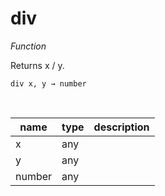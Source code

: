 # div

_Function_

Returns x / y.

<pre><code>div x, y &rarr; number</code></pre>
<br>

| name | type | description |
|------|------|-------------|
|x|any||
|y|any||
|number|any||


